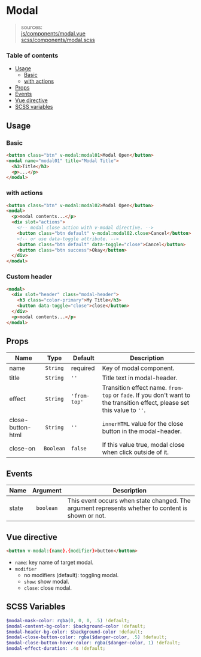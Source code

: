 # Modal

> sources:  
[js/components/modal.vue](../../src/js/components/modal.vue)  
[scss/components/modal.scss](../../src/scss/components/_modal.scss)

### Table of contents

- [Usage](#usage)
  - [Basic](#basic)
  - [with actions](#with-actions)
- [Props](#props)
- [Events](#events)
- [Vue directive](#vue-directive)
- [SCSS variables](#scss-variables)

## Usage

### Basic

``` html
<button class="btn" v-modal:modal01>Modal Open</button>
<modal name="modal01" title="Modal Title">
  <h3>Title</h3>
  <p>...</p>
</modal>
```

### with actions

``` html
<button class="btn" v-modal:modal02>Modal Open</button>
<modal>
  <p>modal contents...</p>
  <div slot="actions">
    <!-- modal close action with v-modal directive. -->
    <button class="btn default" v-modal:modal02.close>Cancel</button>
    <!-- or use data-toggle attribute. -->
    <button class="btn default" data-toggle="close">Cancel</button>
    <button class="btn success">Okay</button>
  </div>
</modal>
```

### Custom header

``` html
<modal>
  <div slot="header" class="modal-header">
    <h3 class="color-primary">My Title</h3>
    <button data-toggle="close">close</button>
  </div>
  <p>modal contents...</p>
</modal>
```

## Props

| Name | Type | Default | Description |
| ---- |:----:| ------- | ----------- |
| name | `String` | required | Key of modal component. |
| title | `String` | `''` | Title text in modal-header. |
| effect | `String` | `'from-top'` | Transition effect name. `from-top` or `fade`. If you don't want to the transition effect, please set this value to `''`. |
| close-button-html | `String` | `''` | `innerHTML` value for the close button in the modal-header. |
| close-on | `Boolean` | `false` | If this value true, modal close when click outside of it. |

## Events

| Name | Argument | Description |
| ---- |:--------:| ----------- |
| state | `boolean` | This event occurs when state changed. The argument represents whether to content is shown or not. |

## Vue directive

``` html
<button v-modal:{name}.{modifier}>button</button>
```

- `name`: key name of target modal.
- `modifier`
  - no modifiers (default): toggling modal.
  - `show`: show modal.
  - `close`: close modal.

## SCSS Variables

``` scss
$modal-mask-color: rgba(0, 0, 0, .5) !default;
$modal-content-bg-color: $background-color !default;
$modal-header-bg-color: $background-color !default;
$modal-close-button-color: rgba($danger-color, .5) !default;
$modal-close-button-hover-color: rgba($danger-color, 1) !default;
$modal-effect-duration: .4s !default;
```
